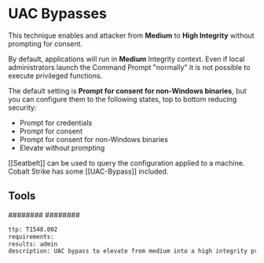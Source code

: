 # UAC Bypasses
This technique enables and attacker from **Medium** to **High Integrity** without prompting for consent.

By default, applications will run in **Medium** Integrity context. Even if local administrators launch the Command Prompt "normally" it is not possible to execute privileged functions.

The default setting is **Prompt for consent for non-Windows binaries**, but you can configure them to the following states, top to bottom reducing security:
* Prompt for credentials
* Prompt for consent
* Prompt for consent for non-Windows binaries 
* Elevate without prompting

[[Seatbelt]] can be used to query the configuration applied to a machine.
Cobalt Strike has some [[UAC-Bypass]] included.


## Tools
########
########


```meta
ttp: T1548.002
requirements: 
results: admin
description: UAC bypass to elevate from medium into a high integrity process
```
